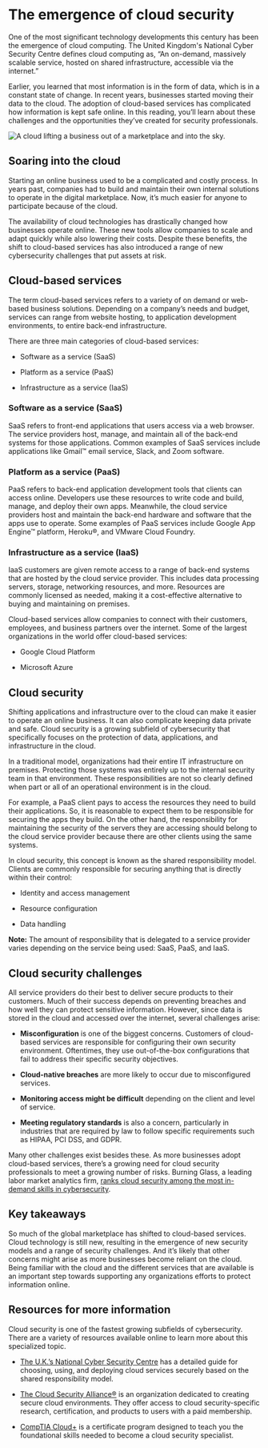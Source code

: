 # The emergence of cloud security

One of the most significant technology developments this century has been the emergence of cloud computing. The United Kingdom's National Cyber Security Centre defines cloud computing as, “An on-demand, massively scalable service, hosted on shared infrastructure, accessible via the internet.”

Earlier, you learned that most information is in the form of data, which is in a constant state of change. In recent years, businesses started moving their data to the cloud. The adoption of cloud-based services has complicated how information is kept safe online. In this reading, you’ll learn about these challenges and the opportunities they’ve created for security professionals.

![A cloud lifting a business out of a marketplace and into the sky.](https://d3c33hcgiwev3.cloudfront.net/imageAssetProxy.v1/SJNR0mT7SN6WEubk8Dyxtg_6bf6d1efb4a54693a8ddd217158271f1_S34G006.png?expiry=1701216000000&hmac=9AWTFEK61uV5vGYYTQ27bQYlsZ06_JDBXSlF4LPCtiA)

## Soaring into the cloud

Starting an online business used to be a complicated and costly process. In years past, companies had to build and maintain their own internal solutions to operate in the digital marketplace. Now, it’s much easier for anyone to participate because of the cloud.

The availability of cloud technologies has drastically changed how businesses operate online. These new tools allow companies to scale and adapt quickly while also lowering their costs. Despite these benefits, the shift to cloud-based services has also introduced a range of new cybersecurity challenges that put assets at risk.

## Cloud-based services

The term cloud-based services refers to a variety of on demand or web-based business solutions. Depending on a company’s needs and budget, services can range from website hosting, to application development environments, to entire back-end infrastructure.

There are three main categories of cloud-based services:

- Software as a service (SaaS)
    
- Platform as a service (PaaS)
    
- Infrastructure as a service (IaaS)
    

### **Software as a service (SaaS)**

SaaS refers to front-end applications that users access via a web browser. The service providers host, manage, and maintain all of the back-end systems for those applications. Common examples of SaaS services include applications like Gmail™ email service, Slack, and Zoom software.

### **Platform as a service (PaaS)**

PaaS refers to back-end application development tools that clients can access online. Developers use these resources to write code and build, manage, and deploy their own apps. Meanwhile, the cloud service providers host and maintain the back-end hardware and software that the apps use to operate. Some examples of PaaS services include Google App Engine™ platform, Heroku®, and VMware Cloud Foundry. 

### **Infrastructure as a service (IaaS)**

IaaS customers are given remote access to a range of back-end systems that are hosted by the cloud service provider. This includes data processing servers, storage, networking resources, and more. Resources are commonly licensed as needed, making it a cost-effective alternative to buying and maintaining on premises.

Cloud-based services allow companies to connect with their customers, employees, and business partners over the internet. Some of the largest organizations in the world offer cloud-based services:

- Google Cloud Platform
    
- Microsoft Azure
    

## Cloud security

Shifting applications and infrastructure over to the cloud can make it easier to operate an online business. It can also complicate keeping data private and safe. Cloud security is a growing subfield of cybersecurity that specifically focuses on the protection of data, applications, and infrastructure in the cloud.

In a traditional model, organizations had their entire IT infrastructure on premises. Protecting those systems was entirely up to the internal security team in that environment. These responsibilities are not so clearly defined when part or all of an operational environment is in the cloud.

For example, a PaaS client pays to access the resources they need to build their applications. So, it is reasonable to expect them to be responsible for securing the apps they build. On the other hand, the responsibility for maintaining the security of the servers they are accessing should belong to the cloud service provider because there are other clients using the same systems.

In cloud security, this concept is known as the shared responsibility model. Clients are commonly responsible for securing anything that is directly within their control:

- Identity and access management
    
- Resource configuration
    
- Data handling
    

**Note:** The amount of responsibility that is delegated to a service provider varies depending on the service being used: SaaS, PaaS, and IaaS.

## Cloud security challenges

All service providers do their best to deliver secure products to their customers. Much of their success depends on preventing breaches and how well they can protect sensitive information. However, since data is stored in the cloud and accessed over the internet, several challenges arise:

- **Misconfiguration** is one of the biggest concerns. Customers of cloud-based services are responsible for configuring their own security environment. Oftentimes, they use out-of-the-box configurations that fail to address their specific security objectives.
    
- **Cloud-native breaches** are more likely to occur due to misconfigured services.
    
- **Monitoring access might be difficult** depending on the client and level of service.
    
- **Meeting regulatory standards** is also a concern, particularly in industries that are required by law to follow specific requirements such as HIPAA, PCI DSS, and GDPR.
    

Many other challenges exist besides these. As more businesses adopt cloud-based services, there’s a growing need for cloud security professionals to meet a growing number of risks. Burning Glass, a leading labor market analytics firm, [ranks cloud security among the most in-demand skills in cybersecurity](https://www.burning-glass.com/wp-content/uploads/2020/10/Fastest_Growing_Cybersecurity_Skills_Report.pdf). 

## Key takeaways

So much of the global marketplace has shifted to cloud-based services. Cloud technology is still new, resulting in the emergence of new security models and a range of security challenges. And it’s likely that other concerns might arise as more businesses become reliant on the cloud. Being familiar with the cloud and the different services that are available is an important step towards supporting any organizations efforts to protect information online. 

## Resources for more information

Cloud security is one of the fastest growing subfields of cybersecurity. There are a variety of resources available online to learn more about this specialized topic.

- [The U.K.’s National Cyber Security Centre](https://www.ncsc.gov.uk/collection/cloud/understanding-cloud-services/cloud-security-shared-responsibility-model) has a detailed guide for choosing, using, and deploying cloud services securely based on the shared responsibility model.
    
- [The Cloud Security Alliance®](https://cloudsecurityalliance.org/) is an organization dedicated to creating secure cloud environments. They offer access to cloud security-specific research, certification, and products to users with a paid membership.
    
- [CompTIA Cloud+](https://www.comptia.org/blog/your-next-move-cloud-security-specialist) is a certificate program designed to teach you the foundational skills needed to become a cloud security specialist.